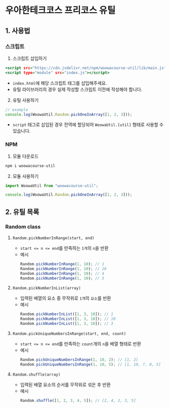 # 우아한테크코스 프리코스 유틸

## 1. 사용법

### 스크립트

1. 스크립트 삽입하기

```index.html
<script src="https://cdn.jsdelivr.net/npm/woowacourse-util/lib/main.js"></script>
<script type="module" src="index.js"></script>
```

- `index.html`에 해당 스크립트 태그를 삽입해주세요.
- 유틸 라이브러리의 경우 실제 작성할 스크립트 이전에 작성해야 합니다.

2. 유틸 사용하기

```js
// example
console.log(WoowaUtil.Random.pickOneInArray([1, 2, 3]));
```

- `script` 태그로 삽입된 경우 전역에 할당되어 `WoowaUtil.[util]` 형태로 사용할 수 있습니다.

### NPM

1. 모듈 다운로드

```sh
npm i woowacourse-util
```

2. 모듈 사용하기

```js
import WoowaUtil from "woowacourse-util";

console.log(WoowaUtil.Random.pickOneInArray([1, 2, 3]));
```

## 2. 유틸 목록

### Random class

1. `Random.pickNumberInRange(start, end)`

   - `start <= n <= end`를 만족하는 `1개`의 `n`을 반환
   - 예시
     ```js
     Random.pickNumberInRange(1, 10); // 1
     Random.pickNumberInRange(1, 10); // 10
     Random.pickNumberInRange(1, 10); // 4
     Random.pickNumberInRange(1, 10); // 5
     ```

2. `Random.pickNumberInList(array)`

   - 입력된 배열의 요소 중 무작위로 `1개`의 `요소`를 반환
   - 예시
     ```js
     Random.pickNumberInList([1, 3, 10]); // 1
     Random.pickNumberInList([1, 3, 10]); // 10
     Random.pickNumberInList([1, 3, 10]); // 3
     ```

3. `Random.pickUniqueNumbersInRange(start, end, count)`

   - `start <= n <= end`를 만족하는 `count`개의 `n`을 배열 형태로 반환
   - 예시
     ```js
     Random.pickUniqueNumbersInRange(1, 10, 2); // [1, 2]
     Random.pickUniqueNumbersInRange(1, 10, 5); // [1, 10, 7, 8, 5]
     ```

4. `Random.shuffle(array)`
   - 입력된 배열 요소의 순서를 무작위로 섞은 후 반환
   - 예시
     ```js
     Random.shuffle([1, 2, 3, 4, 5]); // [2, 4, 1, 3, 5]
     ```
